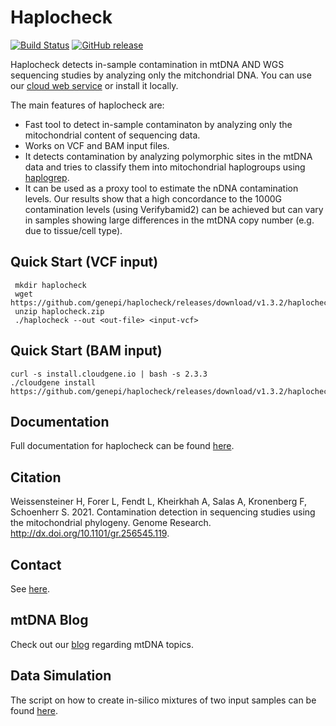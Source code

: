 # Haplocheck
[![Build Status](https://travis-ci.org/genepi/haplocheck.svg?branch=master)](https://travis-ci.org/genepi/haplocheck)
[![GitHub release](https://img.shields.io/github/release/genepi/haplocheck.svg)](https://GitHub.com/genepi/haplocheck/releases/)

Haplocheck detects in-sample contamination in mtDNA AND WGS sequencing studies by analyzing only the mitchondrial DNA. You can use our [cloud web service](http://mitoverse.i-med.ac.at) or install it locally. 

The main features of haplocheck are:
* Fast tool to detect in-sample contaminaton by analyzing only the mitochondrial content of sequencing data. 
* Works on VCF and BAM input files.
* It detects contamination by analyzing polymorphic sites in the mtDNA data and tries to classify them into mitochondrial haplogroups using [haplogrep](https://haplogrep.i-med.ac.at/).
* It can be used as a proxy tool to estimate the nDNA contamination levels. Our results show that a high concordance to the 1000G contamination levels (using Verifybamid2) can be achieved but can vary in samples showing large differences in the mtDNA copy number (e.g. due to tissue/cell type).  


## Quick Start (VCF input)

     mkdir haplocheck
     wget https://github.com/genepi/haplocheck/releases/download/v1.3.2/haplocheck.zip
     unzip haplocheck.zip
     ./haplocheck --out <out-file> <input-vcf>
     

## Quick Start (BAM input)

    curl -s install.cloudgene.io | bash -s 2.3.3
    ./cloudgene install https://github.com/genepi/haplocheck/releases/download/v1.3.2/haplocheck.zip 


## Documentation
Full documentation for haplocheck can be found [here](https://mitoverse.readthedocs.io/en/latest). 

## Citation
Weissensteiner H, Forer L, Fendt L, Kheirkhah A, Salas A, Kronenberg F, Schoenherr S. 2021. Contamination detection in sequencing studies using the mitochondrial phylogeny. Genome Research. http://dx.doi.org/10.1101/gr.256545.119.
 
 
## Contact
See [here](https://mitoverse.readthedocs.io/en/latest/contact/).

## mtDNA Blog
Check out our [blog](http://haplogrep.i-med.ac.at/blog/) regarding mtDNA topics.
 
## Data Simulation
The script on how to create in-silico mixtures of two input samples can be found [here](https://github.com/genepi/haplocheck/blob/master/simulateNGSMix/Readme.md). 



